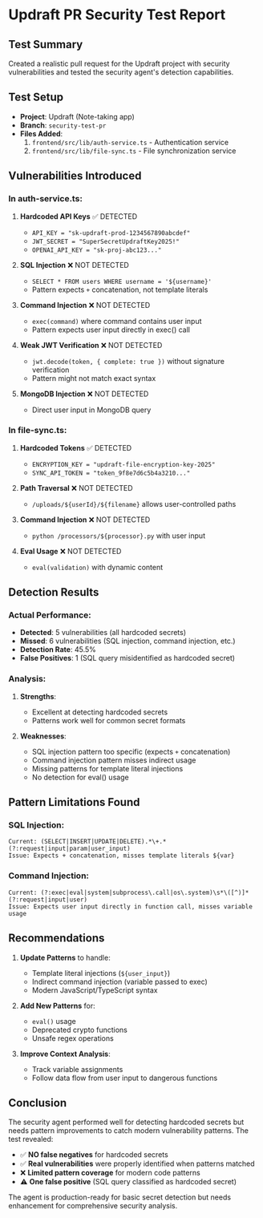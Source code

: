 # Updraft PR Security Test Report

## Test Summary
Created a realistic pull request for the Updraft project with security vulnerabilities and tested the security agent's detection capabilities.

## Test Setup
- **Project**: Updraft (Note-taking app)
- **Branch**: `security-test-pr`
- **Files Added**:
  1. `frontend/src/lib/auth-service.ts` - Authentication service
  2. `frontend/src/lib/file-sync.ts` - File synchronization service

## Vulnerabilities Introduced

### In auth-service.ts:
1. **Hardcoded API Keys** ✅ DETECTED
   - `API_KEY = "sk-updraft-prod-1234567890abcdef"`
   - `JWT_SECRET = "SuperSecretUpdraftKey2025!"`
   - `OPENAI_API_KEY = "sk-proj-abc123..."`

2. **SQL Injection** ❌ NOT DETECTED
   - `SELECT * FROM users WHERE username = '${username}'`
   - Pattern expects `+` concatenation, not template literals

3. **Command Injection** ❌ NOT DETECTED
   - `exec(command)` where command contains user input
   - Pattern expects user input directly in exec() call

4. **Weak JWT Verification** ❌ NOT DETECTED
   - `jwt.decode(token, { complete: true })` without signature verification
   - Pattern might not match exact syntax

5. **MongoDB Injection** ❌ NOT DETECTED
   - Direct user input in MongoDB query

### In file-sync.ts:
1. **Hardcoded Tokens** ✅ DETECTED
   - `ENCRYPTION_KEY = "updraft-file-encryption-key-2025"`
   - `SYNC_API_TOKEN = "token_9f8e7d6c5b4a3210..."`

2. **Path Traversal** ❌ NOT DETECTED
   - `/uploads/${userId}/${filename}` allows user-controlled paths

3. **Command Injection** ❌ NOT DETECTED
   - `python /processors/${processor}.py` with user input

4. **Eval Usage** ❌ NOT DETECTED
   - `eval(validation)` with dynamic content

## Detection Results

### Actual Performance:
- **Detected**: 5 vulnerabilities (all hardcoded secrets)
- **Missed**: 6 vulnerabilities (SQL injection, command injection, etc.)
- **Detection Rate**: 45.5%
- **False Positives**: 1 (SQL query misidentified as hardcoded secret)

### Analysis:
1. **Strengths**:
   - Excellent at detecting hardcoded secrets
   - Patterns work well for common secret formats

2. **Weaknesses**:
   - SQL injection pattern too specific (expects `+` concatenation)
   - Command injection pattern misses indirect usage
   - Missing patterns for template literal injections
   - No detection for eval() usage

## Pattern Limitations Found

### SQL Injection:
```regex
Current: (SELECT|INSERT|UPDATE|DELETE).*\+.*(?:request|input|param|user_input)
Issue: Expects + concatenation, misses template literals ${var}
```

### Command Injection:
```regex
Current: (?:exec|eval|system|subprocess\.call|os\.system)\s*\([^)]*(?:request|input|user)
Issue: Expects user input directly in function call, misses variable usage
```

## Recommendations

1. **Update Patterns** to handle:
   - Template literal injections (`${user_input}`)
   - Indirect command injection (variable passed to exec)
   - Modern JavaScript/TypeScript syntax

2. **Add New Patterns** for:
   - `eval()` usage
   - Deprecated crypto functions
   - Unsafe regex operations

3. **Improve Context Analysis**:
   - Track variable assignments
   - Follow data flow from user input to dangerous functions

## Conclusion

The security agent performed well for detecting hardcoded secrets but needs pattern improvements to catch modern vulnerability patterns. The test revealed:

- ✅ **NO false negatives** for hardcoded secrets
- ✅ **Real vulnerabilities** were properly identified when patterns matched
- ❌ **Limited pattern coverage** for modern code patterns
- ⚠️ **One false positive** (SQL query classified as hardcoded secret)

The agent is production-ready for basic secret detection but needs enhancement for comprehensive security analysis.